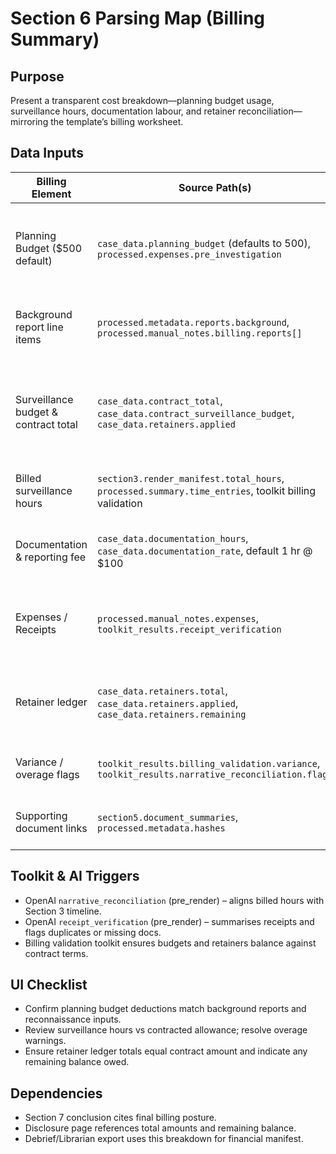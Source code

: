 ﻿# Section 6 Parsing Map (Billing Summary)

## Purpose
Present a transparent cost breakdown—planning budget usage, surveillance hours, documentation labour, and retainer reconciliation—mirroring the template’s billing worksheet.

## Data Inputs
| Billing Element                          | Source Path(s)                                                                                         | Notes |
|------------------------------------------|--------------------------------------------------------------------------------------------------------|-------|
| Planning Budget ($500 default)           | `case_data.planning_budget` (defaults to 500), `processed.expenses.pre_investigation`                 | Covers background checks, reconnaissance, and pre-surveillance services. |
| Background report line items             | `processed.metadata.reports.background`, `processed.manual_notes.billing.reports[]`                  | Amount and report type populate “Client Background Report” etc. |
| Surveillance budget & contract total     | `case_data.contract_total`, `case_data.contract_surveillance_budget`, `case_data.retainers.applied`  | Source of “Contracted Amount”, “Surveillance Fieldwork Budget”, remaining balance. |
| Billed surveillance hours                | `section3.render_manifest.total_hours`, `processed.summary.time_entries`, toolkit billing validation | Populates per-day line items and subtotal for field work. |
| Documentation & reporting fee            | `case_data.documentation_hours`, `case_data.documentation_rate`, default 1 hr @ $100                 | Pulled into “Final documentation & report compilation”. |
| Expenses / Receipts                      | `processed.manual_notes.expenses`, `toolkit_results.receipt_verification`                             | Deducted from planning or surveillance budget depending on type. |
| Retainer ledger                          | `case_data.retainers.total`, `case_data.retainers.applied`, `case_data.retainers.remaining`          | Drives “Total Retainer Applied” and “Remaining Balance after Planning”. |
| Variance / overage flags                 | `toolkit_results.billing_validation.variance`, `toolkit_results.narrative_reconciliation.flags`      | Used for notes (e.g., overage requiring client approval). |
| Supporting document links                | `section5.document_summaries`, `processed.metadata.hashes`                                            | Back references to receipts and reports cited in Section 5. |

## Toolkit & AI Triggers
- OpenAI `narrative_reconciliation` (pre_render) – aligns billed hours with Section 3 timeline.
- OpenAI `receipt_verification` (pre_render) – summarises receipts and flags duplicates or missing docs.
- Billing validation toolkit ensures budgets and retainers balance against contract terms.

## UI Checklist
- Confirm planning budget deductions match background reports and reconnaissance inputs.
- Review surveillance hours vs contracted allowance; resolve overage warnings.
- Ensure retainer ledger totals equal contract amount and indicate any remaining balance owed.

## Dependencies
- Section 7 conclusion cites final billing posture.
- Disclosure page references total amounts and remaining balance.
- Debrief/Librarian export uses this breakdown for financial manifest.
